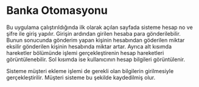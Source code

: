 # Banka Otomasyonu
Bu uygulama çalıştırıldığında ilk olarak açılan sayfada sisteme hesap no ve şifre ile giriş yapılır. Girişin ardından girilen hesaba para gönderilebilir. Bunun sonucunda gönderim yapan kişinin hesabından göderilen miktar eksilir gönderilen kişinin hesabında miktar artar. Ayrıca alt kısımda hareketler bölümünde işlemi gerçekleştirenin hesap hareketleri görüntülenebilir. Sol kısımda ise kullanıcının hesap bilgileri görüntülenir.

Sisteme müşteri ekleme işlemi de gerekli olan bilgilerin girilmesiyle gerçekleştirilir. Müşteri sisteme bu şekilde kaydedilmiş olur. 
